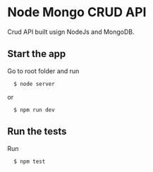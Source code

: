 # Node Mongo CRUD API

Crud API built usign NodeJs and MongoDB.

##  Start the app

Go to root folder and run

      $ node server

or

      $ npm run dev

## Run the tests

Run

      $ npm test

